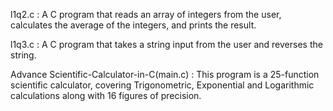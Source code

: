 l1q2.c : A C program that reads an array of integers from the user, calculates the average of the integers, and prints
the result.

l1q3.c : A C program that takes a string input from the user and reverses the string.

Advance Scientific-Calculator-in-C(main.c) : 
This program is a 25-function scientific calculator, covering Trigonometric, Exponential and Logarithmic calculations along with 16 figures of precision.
